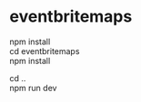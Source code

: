 # eventbritemaps


npm install <br>
cd eventbritemaps <br>
npm install <br>

cd .. <br>
npm run dev <br>
